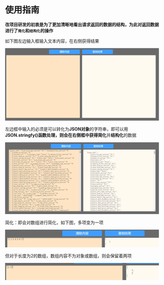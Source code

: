 # 使用指南

**改项目研发的初衷是为了更加清晰地看出请求返回的数据的结构，为此对返回数据进行了`简化`和`结构化`的操作**

如下图左边输入框输入文本内容，在右侧获得结果

![图](./src/assets/1.PNG)

左边框中输入的必须是可以转化为**JSON对象**的字符串，即可以用**JSON.stringfy()**函数处理，则会在右侧框中获得**简化**并**结构化**的数据

![](./src/assets/2.PNG)

简化：即会对数组进行简化，如下图，多项变为一项

![](./src/assets/3.PNG)

但对于长度为2的数组，数组内容不为对象或数组，则会保留着两项

![](./src/assets/4.PNG)